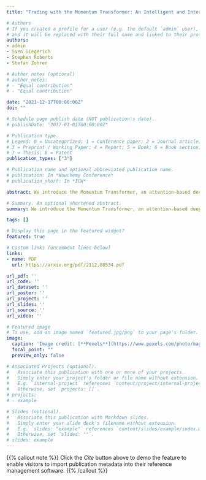 ```yaml
---
title: "Trading with the Momentum Transformer: An Intelligent and Interpretable Architecture"

# Authors
# If you created a profile for a user (e.g. the default `admin` user), write the username (folder name) here 
# and it will be replaced with their full name and linked to their profile.
authors:
- admin
- Sven Giegerich
- Stephen Roberts
- Stefan Zohren

# Author notes (optional)
# author_notes:
# - "Equal contribution"
# - "Equal contribution"

date: "2021-12-17T00:00:00Z"
doi: ""

# Schedule page publish date (NOT publication's date).
# publishDate: "2017-01-01T00:00:00Z"

# Publication type.
# Legend: 0 = Uncategorized; 1 = Conference paper; 2 = Journal article;
# 3 = Preprint / Working Paper; 4 = Report; 5 = Book; 6 = Book section;
# 7 = Thesis; 8 = Patent
publication_types: ["3"]

# Publication name and optional abbreviated publication name.
# publication: In *Wowchemy Conference*
# publication_short: In *ICW*

abstract: We introduce the Momentum Transformer, an attention-based deep learning architecture which outperforms benchmark momentum and mean-reversion trading strategies. Unlike state-of-the-art Long Short-Term Memory (LSTM) architectures, which are sequential in nature, the attention mechanism provides our architecture with a direct connection to all previous time-steps. Our architecture enables us to learn longer-term dependencies, improves performance when considering returns net of transaction costs and naturally adapts to new market regimes, such as during the SARS-CoV-2 crisis. The Momentum Transformer is inherently interpretable, providing us with greater insights into our deep learning momentum trading strategy, including how it blends different classical strategies and the past time-steps which are of the greatest significance to the model.

# Summary. An optional shortened abstract.
summary: We introduce the Momentum Transformer, an attention-based deep learning architecture which outperforms benchmark momentum and mean-reversion trading strategies. Unlike state-of-the-art Long Short-Term Memory (LSTM) architectures, which are sequential in nature, the attention mechanism provides our architecture with a direct connection to all previous time-steps. Our architecture enables us to learn longer-term dependencies, improves performance when considering returns net of transaction costs and naturally adapts to new market regimes, such as during the SARS-CoV-2 crisis. The Momentum Transformer is inherently interpretable, providing us with greater insights into our deep learning momentum trading strategy, including how it blends different classical strategies and the past time-steps which are of the greatest significance to the model.

tags: []

# Display this page in the Featured widget?
featured: true

# Custom links (uncomment lines below)
links:
- name: PDF
  url: https://arxiv.org/pdf/2112.08534.pdf

url_pdf: ''
url_code: ''
url_dataset: ''
url_poster: ''
url_project: ''
url_slides: ''
url_source: ''
url_video: ''

# Featured image
# To use, add an image named `featured.jpg/png` to your page's folder. 
image:
  caption: 'Image credit: [**Pexels**](https://www.pexels.com/photo/magnifying-glass-on-top-of-document-6801648/)'
  focal_point: ""
  preview_only: false

# Associated Projects (optional).
#   Associate this publication with one or more of your projects.
#   Simply enter your project's folder or file name without extension.
#   E.g. `internal-project` references `content/project/internal-project/index.md`.
#   Otherwise, set `projects: []`.
# projects:
# - example

# Slides (optional).
#   Associate this publication with Markdown slides.
#   Simply enter your slide deck's filename without extension.
#   E.g. `slides: "example"` references `content/slides/example/index.md`.
#   Otherwise, set `slides: ""`.
# slides: example
---
```


{{% callout note %}}
Click the *Cite* button above to demo the feature to enable visitors to import publication metadata into their reference management software.
{{% /callout %}}

<!-- {{% callout note %}}
Create your slides in Markdown - click the *Slides* button to check out the example.
{{% /callout %}} -->

<!-- Supplementary notes can be added here, including [code, math, and images](https://wowchemy.com/docs/writing-markdown-latex/). -->

